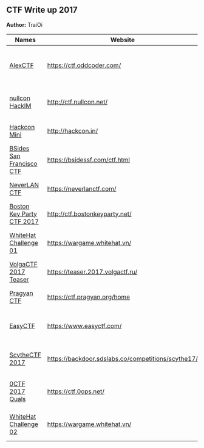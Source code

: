 ## CTF Write up 2017

**Author:** TraiOi

| Names | Website | Author | Start Date | End Date |
| ----- | ------- | ------ | ---------- | ---- |
| [AlexCTF](./AlexCTF/README.md) | https://ctf.oddcoder.com/ | [MSP Tech Club - Alexandria University](https://twitter.com/MSTCAlex) | Friday, February 3rd 2017, 12:00:00 pm EET | Tuesday, February 6th 2017, 12:00:00 pm EET |
| [nullcon HackIM](./nullcon%20HackIM/README.md) | http://ctf.nullcon.net/ | [nullcon](https://twitter.com/nullcon) | 10th of Feb, 2017 10:00 PM (GMT +530) | 12th of Feb 2017 10:00 AM (GMT +530) |
| [Hackcon Mini](./Hackcon%20Mini/README.md) | http://hackcon.in/ | [d4rkc0de](https://ctftime.org/event/424) | Sat, Feb. 11, 2017 21:30 ICT | Sun, Feb. 12, 01:29 ICT |
| [BSides San Francisco CTF](./BSides%20San%20Francisco%20CTF/README.md) | https://bsidessf.com/ctf.html | [BSidesSF](https://bsidessf.com/about.html) |  Saturday, February 11 at 4pm PST | Monday, February 13 at 4pm PST |
| [NeverLAN CTF](./NeverLAN%20CTF/README.md) | https://neverlanctf.com/ | [NeverLAN](https://ctftime.org/team/32118) |  Fri, 24 Feb. 2017, 23:00 ICT | Mon, 27 Feb. 2017, 09:00 ICT |
| [Boston Key Party CTF 2017](./Boston%20Key%20Party%20CTF%202017/README.md) | http://ctf.bostonkeyparty.net/ | [BostonKeyParty](http://bostonkeyparty.net/) |  2017/02/25 01:00 UTC | 2017/02/27 01:00 UTC |
| [WhiteHat Challenge 01](./WhiteHat%20Challenge%2001/README.md) | https://wargame.whitehat.vn/ | [WhiteHat VN](https://whitehat.vn/) | 09:00:00, Sat, 25/02/2017 GMT+07 | 17:00:00, Sat, 25/02/2017 GMT+07 |
| [VolgaCTF 2017 Teaser](./VolgaCTF%202017%20Teaser/README.md) | https://teaser.2017.volgactf.ru/ | [VolgaCTF](https://twitter.com/VolgaCTF) | Feb 25, 2017 4:00 PM | Feb 26, 2017 00:00 AM |
| [Pragyan CTF](./Pragyan%20CTF/README.md) | https://ctf.pragyan.org/home | [Pragyan](https://www.pragyan.org/17/home/) | 13:00 (IST) March 2, 2017 | 13:00 (IST) March 5, 2017 |
| [EasyCTF](./EasyCTF/README.md) | https://www.easyctf.com/ | [EasyCTF](https://twitter.com/easyctf) | Tue, 14 March 2017, 02:00 ICT | Tue, 21 March 2017, 02:00 ICT |
| [ScytheCTF 2017](./ScytheCTF-2017/README.md) | https://backdoor.sdslabs.co/competitions/scythe17/ | [SDSLabs](https://ctftime.org/team/2480) | Fri, 17 March 2017, 19:30 ICT | Sat, 18 March 2017, 07:30 ICT |
| [0CTF 2017 Quals](./0CTF-2017-Quals/README.md) | https://ctf.0ops.net/ | [0ops](https://ctftime.org/team/4419), [Tencent](http://www.tencent.com/) | Sat, 18 March 2017, 07:00 ICT | Mon, 20 March 2017, 07:00 ICT |
| [WhiteHat Challenge 02](./WhiteHat-Challenge-02/README.md) | https://wargame.whitehat.vn/ | [WhiteHat VN](https://whitehat.vn/) | 09:00:00, Sat, 25/03/2017 GMT+07 | 17:00:00, Sat, 25/03/2017 GMT+07 |